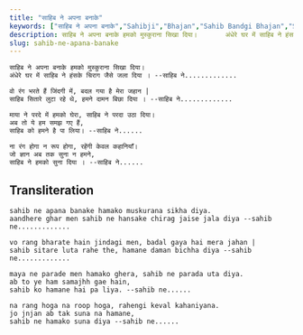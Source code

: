 ```yaml
---
title: "साहिब ने अपना बनाके"
keywords: ["साहिब ने अपना बनाके","Sahibji","Bhajan","Sahib Bandgi Bhajan","Sant Kabir Bhajan","bhajan lyrics","साहिब बंदगी भजन","भजन"]
description: साहिब ने अपना बनाके हमको मुस्कुराना सिखा दिया।       अंधेरे घर में साहिब ने हंसके चिराग जैसे जला दिया । --साहिब ने.............          वो रंग भरते
slug: sahib-ne-apana-banake
---
```


    
    साहिब ने अपना बनाके हमको मुस्कुराना सिखा दिया।  
    अंधेरे घर में साहिब ने हंसके चिराग जैसे जला दिया । --साहिब ने.............  
  
    वो रंग भरते हैं जिंदगी में, बदल गया है मेरा जहान |  
    साहिब सितारे लुटा रहे थे, हमने दामन बिछा दिया । --साहिब ने.............  
  
    माया ने परदे में हमको घेरा, साहिब ने परदा उठा दिया।  
    अब तो ये हम समझ गए हैं,  
    साहिब को हमने है पा लिया। --साहिब ने......  
  
    ना रंग होगा न रूप होगा, रहेंगी केवल कहानियाँ।  
    जो ज्ञान अब तक सुना न हमने,  
    साहिब ने हमको सुना दिया । --साहिब ने......  


## Transliteration
    
    sahib ne apana banake hamako muskurana sikha diya.  
    aandhere ghar men sahib ne hansake chirag jaise jala diya --sahib ne.............  
  
    vo rang bharate hain jindagi men, badal gaya hai mera jahan |  
    sahib sitare luta rahe the, hamane daman bichha diya --sahib ne.............  
  
    maya ne parade men hamako ghera, sahib ne parada uta diya.  
    ab to ye ham samajhh gae hain,  
    sahib ko hamane hai pa liya. --sahib ne......  
  
    na rang hoga na roop hoga, rahengi keval kahaniyana.  
    jo jnjan ab tak suna na hamane,  
    sahib ne hamako suna diya --sahib ne......  

  